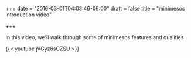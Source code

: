 +++
date = "2016-03-01T04:03:46-06:00"
draft = false
title = "minimesos introduction video"

+++

In this video, we'll walk through some of minimesos features and qualities

{{< youtube jVGyz8sCZSU >}}
